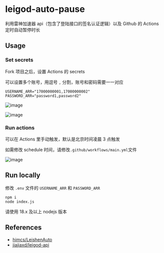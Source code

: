 # leigod-auto-pause

利用雷神加速器 api（包含了登陆接口的签名认证逻辑）以及 Github 的 Actions 定时自动暂停时长

## Usage

### Set secrets

Fork 项目之后，设置 Actions 的 secrets

可以设置多个账号，用逗号 `,` 分割，账号和密码需要一一对应

```
USERNAME_ARR="17000000001,17000000002"
PASSWORD_ARR="password1,password2"
```

![image](https://github.com/user-attachments/assets/48c31718-d395-402e-9515-b504a1c1e54d)

![image](https://github.com/user-attachments/assets/d824c236-af23-482f-afd0-875baba0608c)

### Run actions

可以在 Actions 里手动触发，默认是北京时间凌晨 3 点触发

如需修改 schedule 时间，请修改`.github/workflows/main.yml`文件

![image](https://github.com/user-attachments/assets/7d153d6c-ebdb-4cc7-a4a9-002a59adcb71)

## Run locally

修改 `.env` 文件的 `USERNAME_ARR` 和 `PASSWORD_ARR`

```
npm i
node index.js
```

请使用 18.x 及以上 nodejs 版本

## References

- [himcs/LeishenAuto](https://github.com/himcs/LeishenAuto/)
- [jiajiaxd/leigod-api](https://github.com/jiajiaxd/leigod-api)
